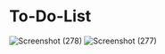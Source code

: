 # To-Do-List
![Screenshot (278)](https://github.com/user-attachments/assets/3f01ba67-5652-438a-837e-34126849f7ba)
![Screenshot (277)](https://github.com/user-attachments/assets/703627e8-7b8c-416f-bf58-99f9d42a8d17)
